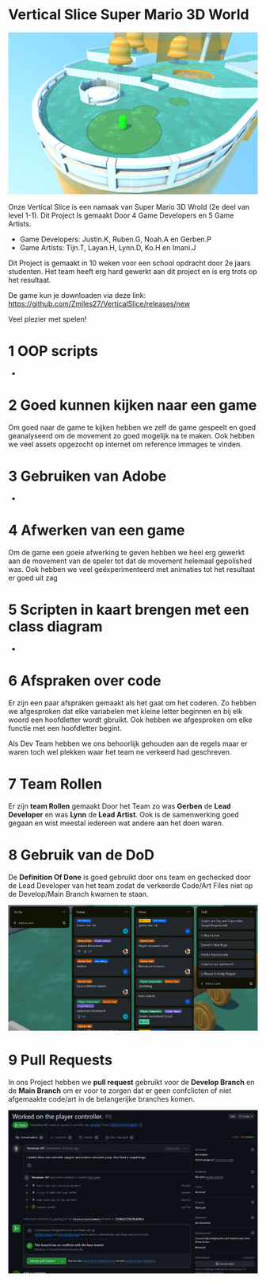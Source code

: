 # **Vertical Slice Super Mario 3D World**
![ScreenshotVanGame](READMEFiles/Photo's/GameScreenshot.png)

Onze Vertical Slice is een namaak van Super Mario 3D Wrold (2e deel van level 1-1). Dit Project Is gemaakt Door 4 Game Developers en 5 Game Artists.

* Game Developers: Justin.K, Ruben.G, Noah.A en Gerben.P
* Game Artists: Tijn.T, Layan.H, Lynn.D, Ko.H en Imani.J

Dit Project is gemaakt in 10 weken voor een school opdracht door 2e jaars studenten. Het team heeft erg hard gewerkt aan dit project en is erg trots op het resultaat. 

De game kun je downloaden via deze link: https://github.com/Zmiles27/VerticalSlice/releases/new

Veel plezier met spelen!

# 1 OOP scripts

-

# 2 Goed kunnen kijken naar een game
Om goed naar de game te kijken hebben we zelf de game gespeelt en goed geanalyseerd om de movement zo goed mogelijk na te maken. Ook hebben we veel assets opgezocht op internet om reference immages te vinden.

# 3 Gebruiken van Adobe

-

# 4 Afwerken van een game
Om de game een goeie afwerking te geven hebben we heel erg gewerkt aan de movement van de speler tot dat de movement helemaal gepolished was. Ook hebben we veel geëxperimenteerd met animaties tot het resultaat er goed uit zag

# 5 Scripten in kaart brengen met een class diagram

-

# 6 Afspraken over code
Er zijn een paar afspraken gemaakt als het gaat om het coderen. Zo hebben we afgesproken dat elke variabelen met kleine letter beginnen en bij elk woord een hoofdletter wordt gbruikt. Ook hebben we afgesproken om elke functie met een hoofdletter begint.

Als Dev Team hebben we ons behoorlijk gehouden aan de regels maar er waren toch wel plekken waar het team ne verkeerd had geschreven.

# 7 Team Rollen
Er zijn **team Rollen** gemaakt Door het Team zo was **Gerben** de **Lead Developer** en was **Lynn** de **Lead Artist**. Ook is de samenwerking goed gegaan en wist meestal iedereen wat andere aan het doen waren. 

# 8 Gebruik van de DoD
De **Definition Of Done** is goed gebruikt door ons team en gechecked door de Lead Developer van het team zodat de verkeerde Code/Art Files niet op de Develop/Main Branch kwamen te staan.

![ScreenshotDefinitionOfDone](READMEFiles/Photo's/Dod.png)

# 9 Pull Requests
In ons Project hebben we **pull request** gebruikt voor de **Develop Branch** en de **Main Branch** om er voor te zorgen dat er geen confclicten of niet afgemaakte code/art in de belangerijke branches komen.

![ScreenshotGitPullRequest](READMEFiles/Photo's/PullRequest.png)